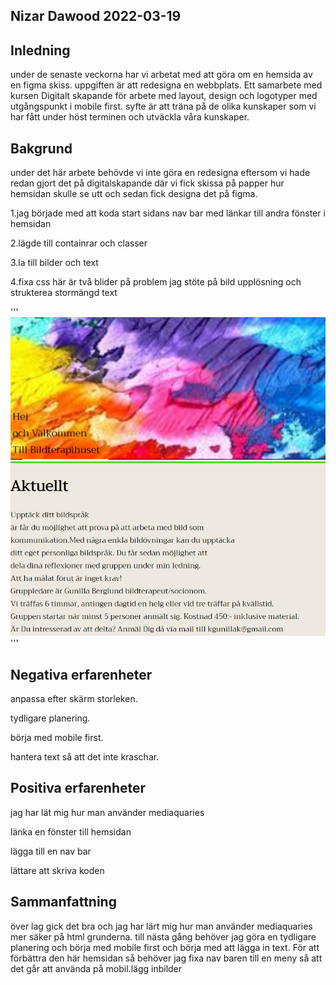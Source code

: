 

## Nizar Dawood 2022-03-19

## Inledning
under de senaste veckorna har vi arbetat med att göra om en hemsida av en figma skiss.
uppgiften är att redesigna en webbplats. Ett samarbete med kursen Digitalt skapande för arbete med layout, design och logotyper med utgångspunkt i mobile first.
syfte är att träna på de olika kunskaper som vi har fått under höst terminen och utväckla våra kunskaper.

## Bakgrund
under det här arbete behövde vi inte göra en redesigna eftersom vi hade redan gjort det på digitalskapande där vi fick skissa på papper hur hemsidan skulle se utt och sedan fick designa det på figma.

<p>1.jag började med att koda start sidans nav bar med länkar till andra fönster i hemsidan
<p>2.lägde till containrar och classer 
<p>3.la till bilder och text
<p>4.fixa css
här är två blider på problem jag stöte på bild upplösning och strukterea stormängd text 

'''
![GitHub Logo](./docs/img/bild4.png)
![Alt Text](./docs/img/bild5.png)
'''


## Negativa erfarenheter
<p> anpassa efter  skärm storleken.
<p>tydligare planering.
<p>börja med mobile first.
<p>hantera text så att det inte kraschar.

## Positiva erfarenheter
<p>jag har lät mig hur man använder mediaquaries
<p>länka en fönster till hemsidan
<p>lägga till en nav bar
<p>lättare att skriva koden

## Sammanfattning

över lag gick det bra och jag har lärt mig hur man använder mediaquaries
mer säker på html grunderna. till nästa gång behöver jag göra en tydligare planering och börja med mobile first och börja med att lägga in text.
För att förbättra den här hemsidan så behöver jag fixa nav baren till en meny så att det går att använda på mobil.lägg inbilder 




